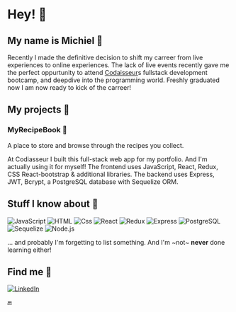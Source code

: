 # Hey! :raising_hand:

## My name is Michiel :handshake:

Recently I made the definitive decision to shift my carreer from live experiences to online experiences.
The lack of live events recently gave me the perfect oppurtunity to attend [Codaisseur](https://codaisseur.com/)s fullstack development bootcamp, and deepdive into the programming world.
Freshly graduated now I am now ready to kick of the carreer!

## My projects :open_file_folder:

### MyRecipeBook :stew:

A place to store and browse through the recipes you collect.

At Codiasseur I built this full-stack web app for my portfolio. And I'm actually using it for myself!
The frontend uses JavaScript, React, Redux, CSS React-bootstrap & additional libraries.
The backend uses Express, JWT, Bcrypt, a PostgreSQL database with Sequelize ORM.

## Stuff I know about :brain:

  <p>
  <img alt="JavaScript" src="https://img.shields.io/badge/JavaScript-F7DF1E?logo=javascript&logoColor=white&style=for-the-badge" />
  <img alt="HTML" src="https://img.shields.io/badge/HTML-E34F26?logo=html5&logoColor=white&style=for-the-badge" />
  <img alt="Css" src="https://img.shields.io/badge/CSS-1572B6?logo=css3&logoColor=white&style=for-the-badge" />
  <img alt="React" src="https://img.shields.io/badge/React-61DAFB?logo=react&logoColor=white&style=for-the-badge" />
  <img alt="Redux" src="https://img.shields.io/badge/Redux-764ABC?logo=redux&logoColor=white&style=for-the-badge" />
  <img alt="Express" src="https://img.shields.io/badge/Express-000000?logo=express&logoColor=white&style=for-the-badge" />
  <img alt="PostgreSQL" src="https://img.shields.io/badge/PostgreSQL-4169E1?logo=postgresql&logoColor=white&style=for-the-badge" />
  <img alt="Sequelize" src="https://img.shields.io/badge/Sequelize-52B0E7?logo=sequelize&logoColor=white&style=for-the-badge" />
  <img alt="Node.js" src="https://img.shields.io/badge/Node.js-339933?logo=node.js&logoColor=white&style=for-the-badge" />
  
  ... and probably I'm forgetting to list something. And I'm ~not~ **never** done learning either!
  
  </p>

## Find me :dart:

  <p>
  <a href="https://www.linkedin.com/in/mbrongers/"><img alt="LinkedIn" src="https://img.shields.io/badge/LinkedIn-0A66C2?logo=linkedIn&logoColor=white&style=for-the-badge"     /><a>
  </p>


:end: